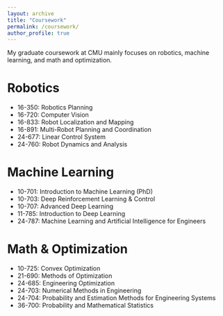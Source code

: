 ```yaml
---
layout: archive
title: "Coursework"
permalink: /coursework/
author_profile: true
---
```


My graduate coursework at CMU mainly focuses on robotics, machine learning, and math and optimization.


Robotics
======
* 16-350: Robotics Planning
* 16-720: Computer Vision
* 16-833: Robot Localization and Mapping
* 16-891: Multi-Robot Planning and Coordination
* 24-677: Linear Control System
* 24-760: Robot Dynamics and Analysis

Machine Learning
======
* 10-701: Introduction to Machine Learning (PhD)
* 10-703: Deep Reinforcement Learning & Control
* 10-707: Advanced Deep Learning
* 11-785: Introduction to Deep Learning
* 24-787: Machine Learning and Artificial Intelligence for Engineers

Math & Optimization
======
* 10-725: Convex Optimization
* 21-690: Methods of Optimization
* 24-685: Engineering Optimization
* 24-703: Numerical Methods in Engineering
* 24-704: Probability and Estimation Methods for Engineering Systems
* 36-700: Probability and Mathematical Statistics



 


